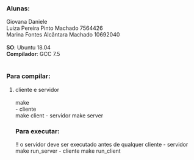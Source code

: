 <h3>Alunas:</h3>
Giovana Daniele<br>
Luiza Pereira Pinto Machado		7564426<br>
Marina Fontes Alcântara Machado		10692040<br>
<br>
<b>SO</b>: Ubuntu 18.04<br>
<b>Compilador</b>: GCC 7.5<br>
<br>
<h3>Para compilar:</h3>
<ol>
	<li>cliente e servidor</li><br>
		make<br>
	- cliente<br>
		make client
	- servidor
		make server
<br>
<h3>Para executar:</h3>
	!! o servidor deve ser executado antes de qualquer cliente
	- servidor
		make run_server
	- cliente
		make run_client
